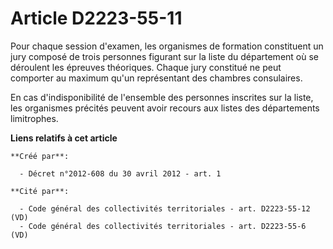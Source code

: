 # Article D2223-55-11

Pour  chaque session d'examen, les organismes de formation constituent un  jury composé de trois personnes figurant sur la
liste du département où  se déroulent les épreuves théoriques. Chaque jury constitué ne peut  comporter au maximum qu'un
représentant des chambres consulaires. 

En cas d'indisponibilité de l'ensemble des personnes inscrites sur la  liste, les organismes précités peuvent avoir recours
aux listes des  départements limitrophes.

**Liens relatifs à cet article**

	**Créé par**:

	  - Décret n°2012-608 du 30 avril 2012 - art. 1

	**Cité par**:

	  - Code général des collectivités territoriales - art. D2223-55-12 (VD)
	  - Code général des collectivités territoriales - art. D2223-55-6 (VD)
